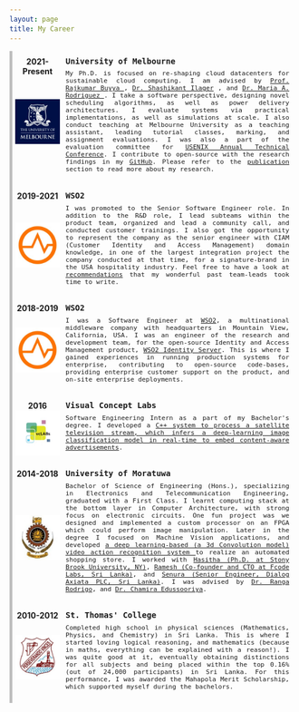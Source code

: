 ```yaml
---
layout: page
title: My Career
---
```

<div class="v-line">
    <div class="entry card">
        <div class="make-center"><strong>2021-Present</strong></div>
        <div class="typewriter" style="font-size: 1em"><strong>University of Melbourne</strong></div>
        <div><img class="img" src="/assets/img/career-unimelb.jpeg" alt=""></div>
        <div class="typewriter">
            <p>
                My Ph.D. is focused on re-shaping cloud datacenters for sustainable cloud computing. I am advised by 
                <a href="http://www.buyya.com"> Prof. Rajkumar Buyya </a>, <a href="http://shashikantilager.com"> Dr. Shashikant Ilager</a>
                , and <a href="https://findanexpert.unimelb.edu.au/profile/776966-maria-read"> Dr. Maria A. Rodriguez </a>. I take a software 
                perspective, designing novel scheduling algorithms, as well as power delivery architectures. I evaluate
                systems via practical implementations, as well as simulations at scale. I also conduct teaching at Melbourne
                University as a teaching assistant, leading tutorial classes, marking, and assignment evaluations. I
                was also a part of the evaluation committee for <a href="https://www.usenix.org/conference/atc23/call-for-artifacts">
                USENIX Annual Technical Conference</a>. I contribute to open-source with the research findings in my 
                <a href="https://github.com/orgs/crunchycookie/repositories">GitHub</a>. Please refer to the <a href="hewage.io/publications">publication
                </a> section to read more about my research.
            </p>
        </div>
    </div>
    <div class="entry card">
        <div class="make-center"><strong>2019-2021</strong></div>
        <div class="typewriter" style="font-size: 1em"><strong>WSO2</strong></div>
        <div><img class="img" src="/assets/img/career-wso2.jpeg" alt=""></div>
        <div class="typewriter">
            <p>
                I was promoted to the Senior Software Engineer role. In addition to the R&D role, I lead subteams within 
                the product team, organized and lead a community call, and conducted customer trainings. I also got the 
                opportunity to represent the company as the senior engineer with CIAM (Customer Identity and Access Management)
                domain knowledge, in one of the largest integration project the company conducted at that time, for a 
                signature-brand in the USA hospitality industry. Feel free to have a look at 
                <a href="https://www.linkedin.com/in/tharindu-b-hewage/">recommendations</a> that 
                my wonderful past team-leads took time to write.
            </p>
        </div>
    </div>
    <div class="entry card">
        <div class="make-center"><strong>2018-2019</strong></div>
        <div class="typewriter" style="font-size: 1em"><strong>WSO2</strong></div>
        <div><img class="img" src="/assets/img/career-wso2.jpeg" alt=""></div>
        <div class="typewriter">
            <p>
                I was a Software Engineer at <a href="https://wso2.com/about/">WSO2</a>, a multinational middleware 
                company with headquarters in Mountain View, California, USA. I was an engineer of the research and 
                development team, for the open-source Identity and Access Management product, 
                <a href="https://github.com/wso2/product-is">WSO2 Identity Server</a>. This is where 
                I gained experiences in running production systems for enterprise, contributing to open-source code-bases,
                providing enterprise customer support on the product, and on-site enterprise deployments.
            </p>
        </div>
    </div>
    <div class="entry card">
        <div class="make-center"><strong>2016</strong></div>
        <div class="typewriter" style="font-size: 1em"><strong>Visual Concept Labs</strong></div>
        <div><img class="img" src="/assets/img/career-vc-labs.jpeg" alt=""></div>
        <div class="typewriter">
            <p>
                Software Engineering Intern as a part of my Bachelor's degree. I developed a 
                <a href="https://github.com/tharindu-b-hewage/deep-video-detection-pizza">C++ system to process
                a satellite television stream, which infers a deep-learning image classification model in real-time
                to embed content-aware advertisements</a>.
            </p>
        </div>
    </div>
    <div class="entry card">
        <div class="make-center"><strong>2014-2018</strong></div>
        <div class="typewriter" style="font-size: 1em"><strong>University of Moratuwa</strong></div>
        <div><img class="img" src="/assets/img/career-mora.jpeg" alt=""></div>
        <div class="typewriter">
            <p>
                Bachelor of Science of Engineering (Hons.), specializing in Electronics and Telecommunication Engineering, 
                graduated with a First Class. I learnt computing stack at the bottom layer in Computer Architecture, with strong 
                focus on electronic circuits. One fun project was we designed and implemented a custom processor on an FPGA
                which could perform image manipulation. Later in the degree I focused on Machine Vision applications, and
                developed <a href="https://github.com/tharindu-b-hewage/deep-video-activity-recognition">a deep learning-based 
                (a 3d Convolution model) video action recognition system </a> to realize an 
                automated shopping store. I worked with <a href="https://www.linkedin.com/in/hmalgewatta/">Hasitha (Ph.D. at Stony Brook University, NY)</a>,
                <a href="https://www.linkedin.com/in/rameshx/?originalSubdomain=lk"> Ramesh (Co-founder and CTO at Fcode Labs, Sri Lanka)</a>, and <a href="https://www.linkedin.com/in/senura-weerasinghe-397ab0178/?originalSubdomain=lk">
                Senura (Senior Engineer, Dialog Axiata PLC, Sri Lanka)</a>.
                I was advised by <a href="https://ranga.staff.uom.lk">Dr. Ranga Rodrigo</a>,
                and <a href="https://scholar.google.com/citations?user=qe5byo4AAAAJ&hl=en">Dr. Chamira Edussooriya</a>.
            </p>
        </div>
    </div>
    <div class="entry card">
        <div class="make-center"><strong>2010-2012</strong></div>
        <div class="typewriter" style="font-size: 1em"><strong>St. Thomas' College</strong></div>
        <div><img class="img" src="/assets/img/career-st-thomas.jpeg" alt=""></div>
        <div class="typewriter">
            <p>
                Completed high school in physical sciences (Mathematics, Physics, and Chemistry) in Sri Lanka. This is 
                where I started loving logical reasoning, and mathematics (because in maths, everything can be explained
                with a reason!). I was quite good at it, eventually obtaining distinctions for all subjects and being 
                placed within the top 0.16% (out of 24,000 participants) in Sri Lanka. For this performance, I was awarded
                the Mahapola Merit Scholarship, which supported myself during the bachelors.
            </p>
        </div>
    </div>
</div>

<style>
    .entry {
        display: grid;
        row-gap: 10px;
        column-gap: 10px;
        grid-template-columns: 1fr 5fr;
        grid-template-rows: 0.2em 1fr;
        padding: 10px;
    }
    .v-line {
         border-left: thick solid rgba(0,0,0,0.25);
    }
    .card {
        outline: black;
        left: 10px;
        padding-left: 5px;
    }
    .img {
        width:100%;
        height:100%;
        object-fit:contain;
    }
    .make-center {
        text-align: center;
    }
    .typewriter {
        font-family: monospace;
        font-size: 0.8em;
        text-align: justify;
    }
</style>